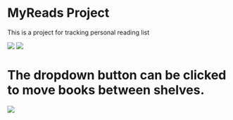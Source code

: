 # MyReads Project

This is a project for tracking personal reading list


<img src="https://video.udacity-data.com/topher/2017/May/590c0f12_react-project1-a/react-project1-a.png">
<img src="https://video.udacity-data.com/topher/2017/May/590c0f26_react-project1-b/react-project1-b.png">

# The dropdown button can be clicked to move books between shelves.

<img src="https://video.udacity-data.com/topher/2017/July/595d48a9_correct-use-of-state/correct-use-of-state.gif">



